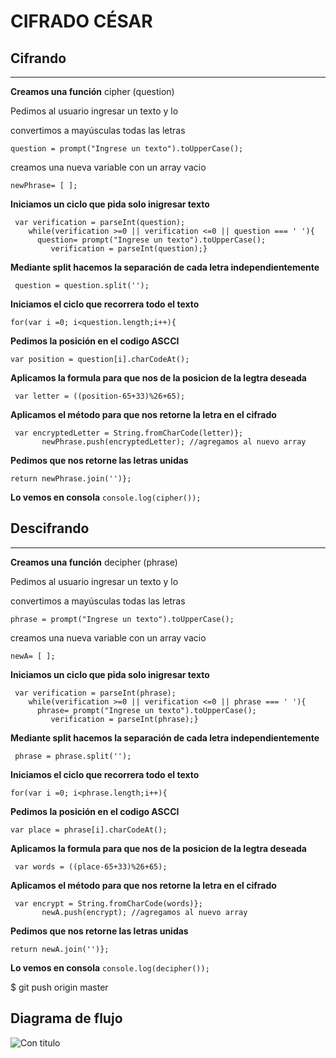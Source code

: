 CIFRADO CÉSAR
=============

Cifrando
--------
___________________________________________________________________________________________________________________________________________
**Creamos una función** cipher (question)

Pedimos al usuario ingresar un texto y lo

convertimos a mayúsculas todas las  letras

``question = prompt("Ingrese un texto").toUpperCase();  ``



 creamos una nueva variable con un array vacio

 ``newPhrase= [ ]; ``

**Iniciamos un ciclo que pida solo inigresar texto**

     var verification = parseInt(question);
        while(verification >=0 || verification <=0 || question === ' '){
          question= prompt("Ingrese un texto").toUpperCase();
             verification = parseInt(question);}


  **Mediante split hacemos la separación de cada letra independientemente**

 `` question = question.split('');``

  **Iniciamos el ciclo que recorrera todo el texto**

  ``for(var i =0; i<question.length;i++){ ``

  **Pedimos la posición en el codigo ASCCI**

    var position = question[i].charCodeAt();

   **Aplicamos la formula para que nos de la posicion de la legtra deseada**


     var letter = ((position-65+33)%26+65);

   **Aplicamos el método para que nos retorne la letra en el cifrado**


     var encryptedLetter = String.fromCharCode(letter)};
           newPhrase.push(encryptedLetter); //agregamos al nuevo array


**Pedimos que nos retorne las letras unidas**

  ``return newPhrase.join('')};``

**Lo vemos en consola**
 `` console.log(cipher()); ``




 Descifrando
-------------
________________________________________________________________________________________________________________


 **Creamos una función** decipher (phrase)

Pedimos al usuario ingresar un texto y lo

convertimos a mayúsculas todas las  letras

``phrase = prompt("Ingrese un texto").toUpperCase();  ``



 creamos una nueva variable con un array vacio

 ``newA= [ ]; ``

**Iniciamos un ciclo que pida solo inigresar texto**

     var verification = parseInt(phrase);
        while(verification >=0 || verification <=0 || phrase === ' '){
          phrase= prompt("Ingrese un texto").toUpperCase();
             verification = parseInt(phrase);}


  **Mediante split hacemos la separación de cada letra independientemente**

 `` phrase = phrase.split('');``

  **Iniciamos el ciclo que recorrera todo el texto**

  ``for(var i =0; i<phrase.length;i++){ ``

  **Pedimos la posición en el codigo ASCCI**

    var place = phrase[i].charCodeAt();

   **Aplicamos la formula para que nos de la posicion de la legtra deseada**


     var words = ((place-65+33)%26+65);

   **Aplicamos el método para que nos retorne la letra en el cifrado**


     var encrypt = String.fromCharCode(words)};
           newA.push(encrypt); //agregamos al nuevo array


**Pedimos que nos retorne las letras unidas**

  ``return newA.join('')};``

**Lo vemos en consola**
 `` console.log(decipher()); ``

 $ git push origin master



Diagrama de flujo
-----------------

![Con titulo](CIFRADO_CESAR/d.jpg "Diagrama")
